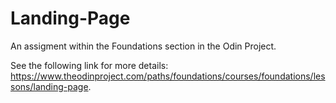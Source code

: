 # Landing-Page

An assigment within the Foundations section in the Odin Project.

See the following link for more details: https://www.theodinproject.com/paths/foundations/courses/foundations/lessons/landing-page.